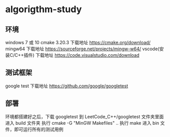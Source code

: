 # algorigthm-study

## 环境
windows 7 或 10
cmake 3.20.3   下载地址 https://cmake.org/download/
mingw64   下载地址 https://sourceforge.net/projects/mingw-w64/
vscode(安装C/C++插件) 下载地址 https://code.visualstudio.com/download

## 测试框架
google test 下载地址 https://github.com/google/googletest

## 部署
环境都搭建好之后，下载 googletest 到 LeetCode_C++/googletest 文件夹里面
进入 build 文件夹
执行 cmake -G "MinGW Makefiles" .. 
执行 make
进入 bin 文件，即可运行所有的测试用例